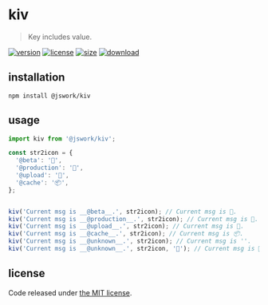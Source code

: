 # kiv
> Key includes value.

[![version][version-image]][version-url]
[![license][license-image]][license-url]
[![size][size-image]][size-url]
[![download][download-image]][download-url]

## installation
```shell
npm install @jswork/kiv
```

## usage
```js
import kiv from '@jswork/kiv';

const str2icon = {
  '@beta': '🍏',
  '@production': '🍎',
  '@upload': '🚚',
  '@cache': '📦',
};


kiv('Current msg is __@beta__.', str2icon); // Current msg is 🍏.
kiv('Current msg is __@production__.', str2icon); // Current msg is 🍎.
kiv('Current msg is __@upload__.', str2icon); // Current msg is 🚚.
kiv('Current msg is __@cache__.', str2icon); // Current msg is 📦.
kiv('Current msg is __@unknown__.', str2icon); // Current msg is ''.
kiv('Current msg is __@unknown__.', str2icon, '🍌'); // Current msg is 🍌.
```

## license
Code released under [the MIT license](https://github.com/afeiship/kiv/blob/master/LICENSE.txt).

[version-image]: https://img.shields.io/npm/v/@jswork/kiv
[version-url]: https://npmjs.org/package/@jswork/kiv

[license-image]: https://img.shields.io/npm/l/@jswork/kiv
[license-url]: https://github.com/afeiship/kiv/blob/master/LICENSE.txt

[size-image]: https://img.shields.io/bundlephobia/minzip/@jswork/kiv
[size-url]: https://github.com/afeiship/kiv/blob/master/dist/kiv.min.js

[download-image]: https://img.shields.io/npm/dm/@jswork/kiv
[download-url]: https://www.npmjs.com/package/@jswork/kiv
